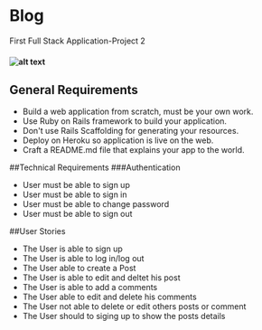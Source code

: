 # Blog
First Full Stack Application-Project 2
#### ![alt text](Blog/image/NewqPost.gif "Post")

## General Requirements
* Build a web application from scratch, must be your own work.
* Use Ruby on Rails framework to build your application.
* Don't use Rails Scaffolding for generating your resources.
* Deploy on Heroku so application is live on the web.
* Craft a README.md file that explains your app to the world.

##Technical Requirements
###Authentication
* User must be able to sign up
* User must be able to sign in
* User must be able to change password
* User must be able to sign out

##User Stories
* The User is able to sign up 
* The User is able to log in/log out
* The User able to create a Post
* The User is able to edit and deltet his post 
* The User is able to add a comments 
* The User able to edit and delete his comments 
* The User not able to delete or edit others posts or comment
* The User should to siging up to show the posts details
